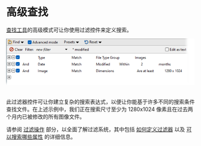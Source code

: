 # 高级查找

[查找工具]()的高级模式可让你使用过滤控件来定义搜索。

![](/Manual/images/media/13/find_-_advanced.png) 

此过滤器控件可让你建立复杂的搜索表达式，以便让你能基于许多不同的搜索条件查找文件。在上述示例中，我们正在搜索尺寸至少为 1280x1024 像素且在过去两个月内已被修改的所有图像文件。

请参阅 [过滤操作](/Manual/file_operations/filtered_operations/README.zh.md) 部分，以全面了解过滤系统，其中包括 [如何定义过滤器](/Manual/file_operations/filtered_operations/defining_a_filter.zh.md) 以及 [可以搜索哪些属性](/Manual/file_operations/filtered_operations/filter_clause_types.zh.md) 的详细信息。